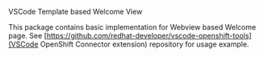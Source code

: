 VSCode Template based Welcome View

This package contains basic implementation for Webview based Welcome page.
See [https://github.com/redhat-developer/vscode-openshift-tools](VSCode OpenShift Connector extension) repository for usage example.
